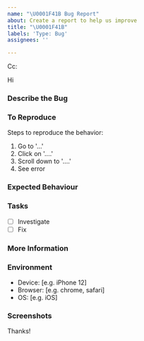 ```yaml
---
name: "\U0001F41B Bug Report"
about: Create a report to help us improve
title: "\U0001F41B"
labels: 'Type: Bug'
assignees: ''

---
```


<!-- These comments automatically delete -->
<!-- **Tip:** Delete parts that are not relevant -->
<!-- Next to Cc:, @ mention users who should be in the loop -->
Cc:
<!-- add intended user next to **Hi** -->
Hi 

### Describe the Bug
<!-- A clear and concise description of what the bug is. -->

### To Reproduce
Steps to reproduce the behavior:
1. Go to '...'
2. Click on '....'
3. Scroll down to '....'
4. See error

### Expected Behaviour
<!-- A clear and concise description of what you expected to happen. -->

### Tasks
- [ ] Investigate
- [ ] Fix

### More Information
<!-- Add any other context about the problem here. -->

### Environment
 - Device: [e.g. iPhone 12]
 - Browser: [e.g. chrome, safari]
 - OS: [e.g. iOS]

### Screenshots
<!-- If applicable, add screenshots to help explain your problem. -->


Thanks!
